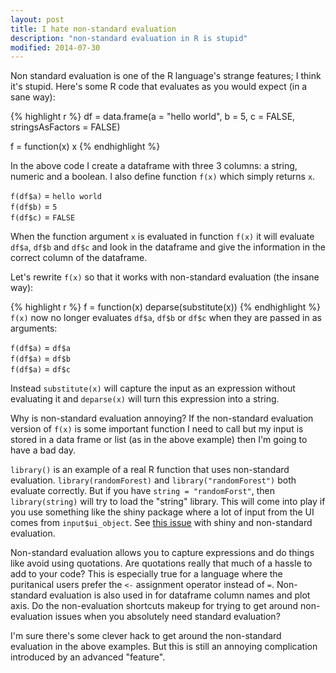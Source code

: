 ```yaml
---
layout: post
title: I hate non-standard evaluation
description: "non-standard evaluation in R is stupid"
modified: 2014-07-30
---
```



Non standard evaluation is one of the R language's strange features; I think it's stupid.  Here's some R code that evaluates as you would expect (in a sane way):

{% highlight r %}
df = data.frame(a = "hello world", 
                b = 5, c = FALSE, 
                stringsAsFactors = FALSE)

f = function(x) x
{% endhighlight %}

In the above code I create a dataframe with three 3 columns: a string, numeric and a boolean.  I also define function `f(x)` which simply returns `x`.  

`f(df$a)` = `hello world` <br>
`f(df$b)` = `5` <br>
`f(df$c)` = `FALSE` <br>

When the function argument `x` is evaluated in function `f(x)` it will evaluate `df$a`, `df$b` and `df$c` and look in the dataframe and give the information in the correct column of the dataframe.

Let's rewrite `f(x)` so that it works with non-standard evaluation (the insane way):

{% highlight r %}
f = function(x) deparse(substitute(x))
{% endhighlight %}
`f(x)` now no longer evaluates `df$a`, `df$b` or `df$c` when they are passed in as arguments:

`f(df$a)` = `df$a` <br>
`f(df$a)` = `df$b` <br>
`f(df$a)` = `df$c` <br>

Instead `substitute(x)` will capture the input as an expression without evaluating it and `deparse(x)` will turn this expression into a string.
 
Why is non-standard evaluation annoying?  If the non-standard evaluation version of `f(x)` is some important function I need to call but my input is stored in a data frame or list (as in the above example) then I'm going to have a bad day.

`library()` is an example of a real R function that uses non-standard evaluation.  `library(randomForest)` and `library("randomForest")` both evaluate correctly.  But if you have `string = "randomForst"`, then `library(string)` will try to load the "string" library.  This will come into play if you use something like the shiny package where a lot of input from the UI comes from `input$ui_object`.  See [this issue](https://groups.google.com/forum/#!topic/manipulatr/SBRIOQpAz_0) with shiny and non-standard evaluation.

Non-standard evaluation allows you to capture expressions and do things like avoid using quotations.  Are quotations really that much of a hassle to add to your code?  This is especially true for a language where the puritanical users prefer the `<-` assignment operator instead of `=`.  Non-standard evaluation is also used in for dataframe column names and plot axis.  Do the non-evaluation shortcuts makeup for trying to get around non-evaluation issues when you absolutely need standard evaluation?

I'm sure there's some clever hack to get around the non-standard evaluation in the above examples.  But this is still an annoying complication introduced by an advanced "feature".
